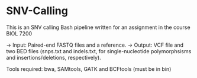 # SNV-Calling
This is an SNV calling Bash pipeline written for an assignment in the course BIOL 7200

-> Input: Paired-end FASTQ files and a reference.
-> Output: VCF file and two BED files (snps.txt and indels.txt, for single-nucleotide polymorphsisms and insertions/deletions, respectively).

Tools required: bwa, SAMtools, GATK and BCFtools (must be in bin)
 
